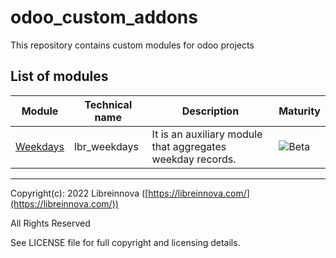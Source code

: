 # odoo_custom_addons

This repository contains custom modules for odoo projects

## List of modules

| Module                                                                               | Technical name | Description                                                | Maturity                                             |
|--------------------------------------------------------------------------------------|----------------|------------------------------------------------------------|------------------------------------------------------|
| [Weekdays](https://github.com/libreinnova/odoo_custom_addons/tree/14.0/lbr_weekdays) | lbr_weekdays   | It is an auxiliary module that aggregates weekday records. | ![Beta](https://img.shields.io/badge/Beta-green.png) |

-------------

Copyright(c): 2022 Libreinnova ([https://libreinnova.com/](https://libreinnova.com/))

All Rights Reserved

See LICENSE file for full copyright and licensing details.
